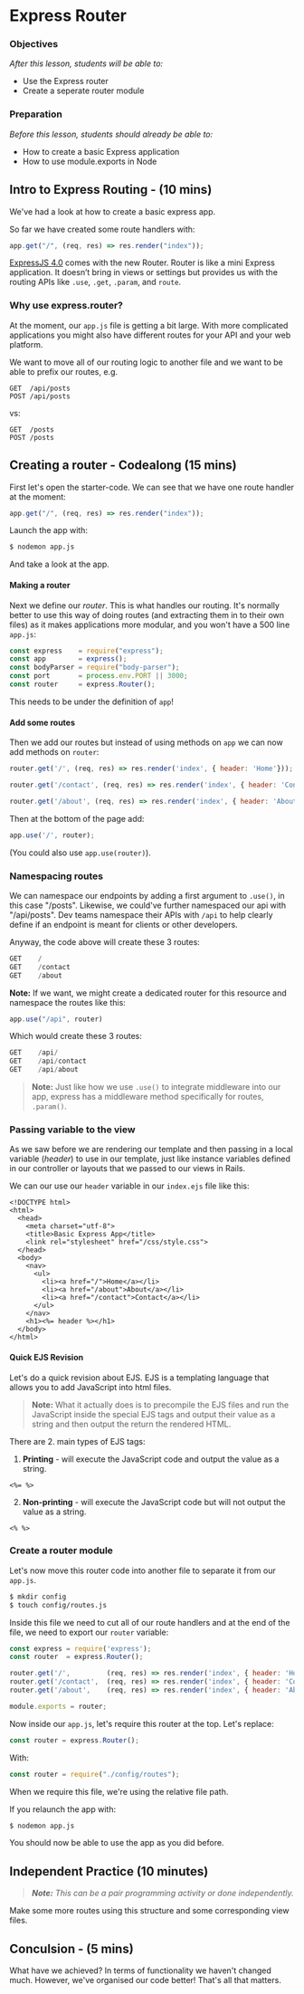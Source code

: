 # Express Router

### Objectives
*After this lesson, students will be able to:*

- Use the Express router 
- Create a seperate router module

### Preparation
*Before this lesson, students should already be able to:*

- How to create a basic Express application
- How to use module.exports in Node

## Intro to Express Routing - (10 mins)

We've had a look at how to create a basic express app. 

So far we have created some route handlers with:

```js
app.get("/", (req, res) => res.render("index"));
```

[ExpressJS 4.0](https://scotch.io/tutorials/learn-to-use-the-new-router-in-expressjs-4) comes with the new Router. Router is like a mini Express application. It doesn’t bring in views or settings but provides us with the routing APIs like `.use`, `.get`, `.param`, and `route`.

### Why use express.router?

At the moment, our `app.js` file is getting a bit large. With more complicated applications you might also have different routes for your API and your web platform.

We want to move all of our routing logic to another file and we want to be able to prefix our routes, e.g.

```
GET  /api/posts
POST /api/posts
```

vs:

```
GET  /posts
POST /posts
```

## Creating a router - Codealong (15 mins)

First let's open the starter-code. We can see that we have one route handler at the moment:

```javascript
app.get("/", (req, res) => res.render("index"));
```

Launch the app with:

```bash
$ nodemon app.js
```

And take a look at the app.

#### Making a router

Next we define our _router_. This is what handles our routing. It's normally better to use this way of doing routes (and extracting them in to their own files) as it makes applications more modular, and you won't have a 500 line `app.js`:

```javascript
const express    = require("express");
const app        = express();
const bodyParser = require("body-parser");
const port       = process.env.PORT || 3000;
const router     = express.Router();
```

This needs to be under the definition of `app`! 

#### Add some routes

Then we add our routes but instead of using methods on `app` we can now add methods on `router`:

```javascript
router.get('/', (req, res) => res.render('index', { header: 'Home'}));

router.get('/contact', (req, res) => res.render('index', { header: 'Contact'}));

router.get('/about', (req, res) => res.render('index', { header: 'About'}));
```

Then at the bottom of the page add:

```javascript
app.use('/', router);
```

(You could also use `app.use(router)`).

### Namespacing routes

We can namespace our endpoints by adding a first argument to `.use()`, in this case "/posts". Likewise, we could've further namespaced our api with "/api/posts". Dev teams namespace their APIs with `/api` to help clearly define if an endpoint is meant for clients or other developers.

Anyway, the code above will create these 3 routes:

```javascript
GET    /
GET    /contact
GET    /about
```

**Note:** If we want, we might create a dedicated router for this resource and namespace the routes like this:

```javascript
app.use("/api", router)
```

Which would create these 3 routes:

```javascript
GET    /api/
GET    /api/contact
GET    /api/about
```

> **Note:** Just like how we use `.use()` to integrate middleware into our app, express has a middleware method specifically for routes, `.param()`.

### Passing variable to the view

As we saw before we are rendering our template and then passing in a local variable (_header_) to use in our template, just like instance variables defined in our controller or layouts that we passed to our views in Rails. 

We can our use our `header` variable in our `index.ejs` file like this:

```ejs
<!DOCTYPE html>
<html>
  <head>
    <meta charset="utf-8">
    <title>Basic Express App</title>
    <link rel="stylesheet" href="/css/style.css">
  </head>
  <body>
  	<nav>
  	  <ul>
  	    <li><a href="/">Home</a></li>
  	    <li><a href="/about">About</a></li>
  	    <li><a href="/contact">Contact</a></li>
  	  </ul>
  	</nav>
    <h1><%= header %></h1>
  </body>
</html>
```

#### Quick EJS Revision

Let's do a quick revision about EJS. EJS is a templating language that allows you to add JavaScript into html files. 

> **Note:** What it actually does is to precompile the EJS files and run the JavaScript inside the special EJS tags and output their value as a string and then output the return the rendered HTML.

There are 2. main types of EJS tags:

1. **Printing** - will execute the JavaScript code and output the value as a string.

```ejs
<%= %>
```

2. **Non-printing** - will execute the JavaScript code but will not output the value as a string.

```ejs
<% %>
```

### Create a router module

Let's now move this router code into another file to separate it from our `app.js`.

```bash
$ mkdir config
$ touch config/routes.js
```

Inside this file we need to cut all of our route handlers and at the end of the file, we need to export our `router` variable:

```javascript
const express = require('express');
const router  = express.Router();

router.get('/',         (req, res) => res.render('index', { header: 'Home'}));
router.get('/contact',  (req, res) => res.render('index', { header: 'Contact'}));
router.get('/about',    (req, res) => res.render('index', { header: 'About'}));

module.exports = router;
```

Now inside our `app.js`, let's require this router at the top. Let's replace: 

```js
const router = express.Router();
```

With: 

```javascript
const router = require("./config/routes");
```

When we require this file, we're using the relative file path.

If you relaunch the app with:

```bash
$ nodemon app.js
```

You should now be able to use the app as you did before.

## Independent Practice (10 minutes)

> ***Note:*** _This can be a pair programming activity or done independently._

Make some more routes using this structure and some corresponding view files.

## Conculsion - (5 mins)

What have we achieved? In terms of functionality we haven't changed much. However, we've organised our code better! That's all that matters.